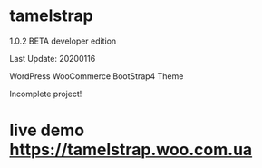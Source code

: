 # tamelstrap

1.0.2 BETA developer edition

Last Update: 20200116

WordPress WooCommerce BootStrap4 Theme

Incomplete project!

# live demo https://tamelstrap.woo.com.ua